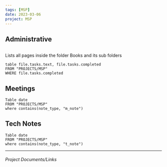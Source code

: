 ```yaml
---
tags: [MSP]
date: 2023-03-06
project: MSP
---
```


## Administrative
```dataviewjs
```
Lists all pages inside the folder Books and its sub folders 
```dataview 
table file.tasks.text, file.tasks.completed
FROM "PROJECTS/MSP" 
WHERE file.tasks.completed
```

## Meetings
```dataview
Table date
FROM "PROJECTS/MSP" 
where contains(note_type, "m_note")
```
## Tech Notes
```dataview
Table date
FROM "PROJECTS/MSP" 
where contains(note_type, "t_note")
```

---

###### Project Documents/Links
